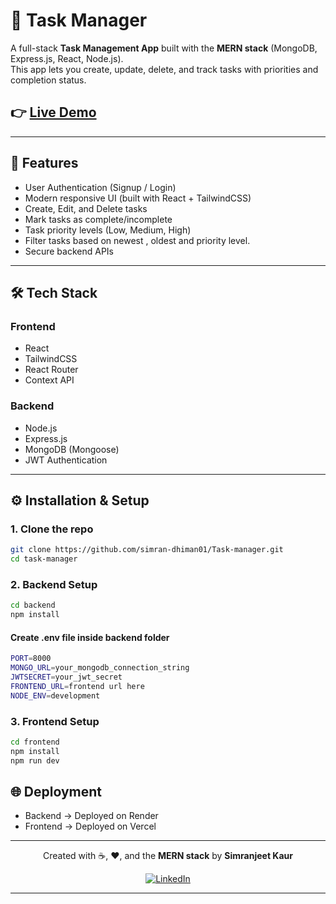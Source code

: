 # 📝 Task Manager  

A full-stack **Task Management App** built with the **MERN stack** (MongoDB, Express.js, React, Node.js).  
This app lets you create, update, delete, and track tasks with priorities and completion status.  

## 👉 [Live Demo](https://task-manager-one-fawn-60.vercel.app)

---

## 🚀 Features  

- User Authentication (Signup / Login)
- Modern responsive UI (built with React + TailwindCSS)  
- Create, Edit, and Delete tasks  
- Mark tasks as complete/incomplete  
- Task priority levels (Low, Medium, High)  
- Filter tasks based on newest , oldest and priority level. 
- Secure backend APIs  

---

## 🛠️ Tech Stack  

### Frontend  
- React  
- TailwindCSS  
- React Router  
- Context API

### Backend  
- Node.js  
- Express.js  
- MongoDB (Mongoose)  
- JWT Authentication  

---


## ⚙️ Installation & Setup  

### 1. Clone the repo  
```bash
git clone https://github.com/simran-dhiman01/Task-manager.git
cd task-manager
```
### 2. Backend Setup  
```bash
cd backend
npm install
```
#### Create .env file inside backend folder
```bash
PORT=8000
MONGO_URL=your_mongodb_connection_string
JWTSECRET=your_jwt_secret
FRONTEND_URL=frontend url here
NODE_ENV=development
```
### 3. Frontend Setup  
```bash
cd frontend
npm install
npm run dev
```
## 🌐 Deployment
- Backend -> Deployed on Render
- Frontend -> Deployed on Vercel



--- 
<div align="center">

Created with ☕, ❤️, and the **MERN stack** by **Simranjeet Kaur**  

[![LinkedIn](https://img.shields.io/badge/LinkedIn-0077B5?style=for-the-badge&logo=linkedin&logoColor=white)](https://www.linkedin.com/in/simranjeetkaur67/)

</div>

---


